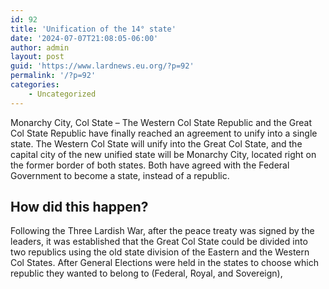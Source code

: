 ```yaml
---
id: 92
title: 'Unification of the 14° state'
date: '2024-07-07T21:08:05-06:00'
author: admin
layout: post
guid: 'https://www.lardnews.eu.org/?p=92'
permalink: '/?p=92'
categories:
    - Uncategorized
---
```


Monarchy City, Col State – The Western Col State Republic and the Great Col State Republic have finally reached an agreement to unify into a single state. The Western Col State will unify into the Great Col State, and the capital city of the new unified state will be Monarchy City, located right on the former border of both states. Both have agreed with the Federal Government to become a state, instead of a republic.

## How did this happen?

Following the Three Lardish War, after the peace treaty was signed by the leaders, it was established that the Great Col State could be divided into two republics using the old state division of the Eastern and the Western Col States. After General Elections were held in the states to choose which republic they wanted to belong to (Federal, Royal, and Sovereign),